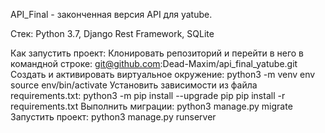 API_Final - законченная версия API для yatube.

Стек: Python 3.7, Django Rest Framework, SQLite

Как запустить проект:
Клонировать репозиторий и перейти в него в командной строке:
git@github.com:Dead-Maxim/api_final_yatube.git
Cоздать и активировать виртуальное окружение:
python3 -m venv env
source env/bin/activate
Установить зависимости из файла requirements.txt:
python3 -m pip install --upgrade pip
pip install -r requirements.txt
Выполнить миграции:
python3 manage.py migrate
Запустить проект:
python3 manage.py runserver